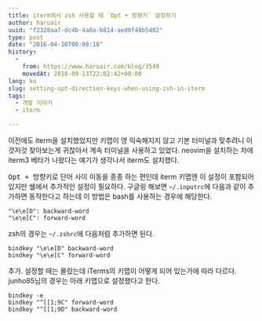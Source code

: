 ```yaml
---
title: iterm에서 zsh 사용할 때 `Opt + 방향키` 설정하기
author: haruair
uuid: "f2328aa7-dc4b-4a0a-b814-aed0f48b5402"
type: post
date: "2016-04-10T00:08:18"
history:
  - 
    from: https://www.haruair.com/blog/3549
    movedAt: 2018-09-13T22:02:42+00:00
lang: ko
slug: setting-opt-direction-keys-when-using-zsh-in-iterm
tags:
  - 개발 이야기
  - iterm

---
```

이전에도 iterm을 설치했었지만 키맵이 영 익숙해지지 않고 기본 터미널과 맞추려니 이것저것 찾아보는게 귀찮아서 계속 터미널을 사용하고 있었다. neovim을 설치하는 차에 iterm3 베타가 나왔다는 얘기가 생각나서 iterm도 설치했다.

<kbd>Opt + 방향키</kbd>로 단어 사이 이동을 종종 하는 편인데 iterm 키맵엔 이 설정이 포함되어 있지만 쉘에서 추가적인 설정이 필요하다. 구글링 해보면 `~/.inputrc`에 다음과 같이 추가하면 동작한다고 하는데 이 방법은 bash를 사용하는 경우에 해당한다.

    "\e\e[D": backward-word
    "\e\e[C": forward-word
    

zsh의 경우는 `~/.zshrc`에 다음처럼 추가하면 된다.

    bindkey "\e\e[D" backward-word
    bindkey "\e\e[C" forward-word
    

추가. 설정할 때는 몰랐는데 iTerms의 키맵이 어떻게 되어 있는가에 따라 다르다. junho85님의 경우는 아래 키맵으로 설정했다고 한다.

    bindkey -e
    bindkey "^[[1;9C" forward-word
    bindkey "^[[1;9D" backward-word